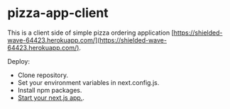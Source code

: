 # pizza-app-client

This is a client side of simple pizza ordering application [https://shielded-wave-64423.herokuapp.com/](https://shielded-wave-64423.herokuapp.com/).

Deploy:
- Clone repository.
- Set your environment variables in next.config.js.
- Install npm packages.
- [Start your next.js app.](https://nextjs.org/docs/getting-started).